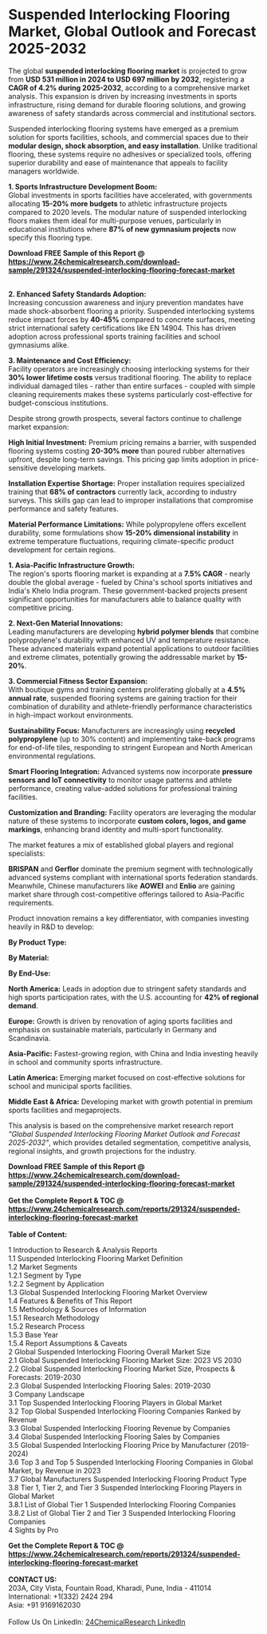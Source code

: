 <h1>Suspended Interlocking Flooring Market, Global Outlook and Forecast 2025-2032</h1><p>The global <strong>suspended interlocking flooring market</strong> is projected to grow from <strong>USD 531 million in 2024 to USD 697 million by 2032</strong>, registering a <strong>CAGR of 4.2% during 2025-2032</strong>, according to a comprehensive market analysis. This expansion is driven by increasing investments in sports infrastructure, rising demand for durable flooring solutions, and growing awareness of safety standards across commercial and institutional sectors.</p><p>Suspended interlocking flooring systems have emerged as a premium solution for sports facilities, schools, and commercial spaces due to their <strong>modular design, shock absorption, and easy installation</strong>. Unlike traditional flooring, these systems require no adhesives or specialized tools, offering superior durability and ease of maintenance that appeals to facility managers worldwide.</p><p><strong>1. Sports Infrastructure Development Boom:</strong><br>
Global investments in sports facilities have accelerated, with governments allocating <strong>15-20% more budgets</strong> to athletic infrastructure projects compared to 2020 levels. The modular nature of suspended interlocking floors makes them ideal for multi-purpose venues, particularly in educational institutions where <strong>87% of new gymnasium projects</strong> now specify this flooring type.</p><div><b>Download FREE Sample of this Report @ 
            <a href="https://www.24chemicalresearch.com/download-sample/291324/suspended-interlocking-flooring-forecast-market">
            https://www.24chemicalresearch.com/download-sample/291324/suspended-interlocking-flooring-forecast-market</a></b></div><br><p><strong>2. Enhanced Safety Standards Adoption:</strong><br>
Increasing concussion awareness and injury prevention mandates have made shock-absorbent flooring a priority. Suspended interlocking systems reduce impact forces by <strong>40-45%</strong> compared to concrete surfaces, meeting strict international safety certifications like EN 14904. This has driven adoption across professional sports training facilities and school gymnasiums alike.</p><p><strong>3. Maintenance and Cost Efficiency:</strong><br>
Facility operators are increasingly choosing interlocking systems for their <strong>30% lower lifetime costs</strong> versus traditional flooring. The ability to replace individual damaged tiles - rather than entire surfaces - coupled with simple cleaning requirements makes these systems particularly cost-effective for budget-conscious institutions.</p><p>Despite strong growth prospects, several factors continue to challenge market expansion:</p><p><strong>High Initial Investment:</strong> Premium pricing remains a barrier, with suspended flooring systems costing <strong>20-30% more</strong> than poured rubber alternatives upfront, despite long-term savings. This pricing gap limits adoption in price-sensitive developing markets.</p><p><strong>Installation Expertise Shortage:</strong> Proper installation requires specialized training that <strong>68% of contractors</strong> currently lack, according to industry surveys. This skills gap can lead to improper installations that compromise performance and safety features.</p><p><strong>Material Performance Limitations:</strong> While polypropylene offers excellent durability, some formulations show <strong>15-20% dimensional instability</strong> in extreme temperature fluctuations, requiring climate-specific product development for certain regions.</p><p><strong>1. Asia-Pacific Infrastructure Growth:</strong><br>
The region's sports flooring market is expanding at a <strong>7.5% CAGR</strong> - nearly double the global average - fueled by China's school sports initiatives and India's Khelo India program. These government-backed projects present significant opportunities for manufacturers able to balance quality with competitive pricing.</p><p><strong>2. Next-Gen Material Innovations:</strong><br>
Leading manufacturers are developing <strong>hybrid polymer blends</strong> that combine polypropylene's durability with enhanced UV and temperature resistance. These advanced materials expand potential applications to outdoor facilities and extreme climates, potentially growing the addressable market by <strong>15-20%</strong>.</p><p><strong>3. Commercial Fitness Sector Expansion:</strong><br>
With boutique gyms and training centers proliferating globally at a <strong>4.5% annual rate</strong>, suspended flooring systems are gaining traction for their combination of durability and athlete-friendly performance characteristics in high-impact workout environments.</p><p><strong>Sustainability Focus:</strong> Manufacturers are increasingly using <strong>recycled polypropylene</strong> (up to 30% content) and implementing take-back programs for end-of-life tiles, responding to stringent European and North American environmental regulations.</p><p><strong>Smart Flooring Integration:</strong> Advanced systems now incorporate <strong>pressure sensors and IoT connectivity</strong> to monitor usage patterns and athlete performance, creating value-added solutions for professional training facilities.</p><p><strong>Customization and Branding:</strong> Facility operators are leveraging the modular nature of these systems to incorporate <strong>custom colors, logos, and game markings</strong>, enhancing brand identity and multi-sport functionality.</p><p>The market features a mix of established global players and regional specialists:</p><p><strong>BRISPAN</strong> and <strong>Gerflor</strong> dominate the premium segment with technologically advanced systems compliant with international sports federation standards. Meanwhile, Chinese manufacturers like <strong>AOWEI</strong> and <strong>Enlio</strong> are gaining market share through cost-competitive offerings tailored to Asia-Pacific requirements.</p><p>Product innovation remains a key differentiator, with companies investing heavily in R&amp;D to develop:</p><p><strong>By Product Type:</strong></p><p><strong>By Material:</strong></p><p><strong>By End-Use:</strong></p><p><strong>North America:</strong> Leads in adoption due to stringent safety standards and high sports participation rates, with the U.S. accounting for <strong>42% of regional demand</strong>.</p><p><strong>Europe:</strong> Growth is driven by renovation of aging sports facilities and emphasis on sustainable materials, particularly in Germany and Scandinavia.</p><p><strong>Asia-Pacific:</strong> Fastest-growing region, with China and India investing heavily in school and community sports infrastructure.</p><p><strong>Latin America:</strong> Emerging market focused on cost-effective solutions for school and municipal sports facilities.</p><p><strong>Middle East &amp; Africa:</strong> Developing market with growth potential in premium sports facilities and megaprojects.</p><p>This analysis is based on the comprehensive market research report <em>"Global Suspended Interlocking Flooring Market Outlook and Forecast 2025-2032"</em>, which provides detailed segmentation, competitive analysis, regional insights, and growth projections for the industry.</p><div><b>Download FREE Sample of this Report @ 
            <a href="https://www.24chemicalresearch.com/download-sample/291324/suspended-interlocking-flooring-forecast-market">
            https://www.24chemicalresearch.com/download-sample/291324/suspended-interlocking-flooring-forecast-market</a></b></div><br><div><b>Get the Complete Report & TOC @ 
            <a href="https://www.24chemicalresearch.com/reports/291324/suspended-interlocking-flooring-forecast-market">
            https://www.24chemicalresearch.com/reports/291324/suspended-interlocking-flooring-forecast-market</a></b></div><br>
            <b>Table of Content:</b><p>1 Introduction to Research & Analysis Reports<br />
 1.1 Suspended Interlocking Flooring Market Definition<br />
 1.2 Market Segments<br />
 1.2.1 Segment by Type<br />
 1.2.2 Segment by Application<br />
 1.3 Global Suspended Interlocking Flooring Market Overview<br />
 1.4 Features & Benefits of This Report<br />
 1.5 Methodology & Sources of Information<br />
 1.5.1 Research Methodology<br />
 1.5.2 Research Process<br />
 1.5.3 Base Year<br />
 1.5.4 Report Assumptions & Caveats<br />
2 Global Suspended Interlocking Flooring Overall Market Size<br />
 2.1 Global Suspended Interlocking Flooring Market Size: 2023 VS 2030<br />
 2.2 Global Suspended Interlocking Flooring Market Size, Prospects & Forecasts: 2019-2030<br />
 2.3 Global Suspended Interlocking Flooring Sales: 2019-2030<br />
3 Company Landscape<br />
 3.1 Top Suspended Interlocking Flooring Players in Global Market<br />
 3.2 Top Global Suspended Interlocking Flooring Companies Ranked by Revenue<br />
 3.3 Global Suspended Interlocking Flooring Revenue by Companies<br />
 3.4 Global Suspended Interlocking Flooring Sales by Companies<br />
 3.5 Global Suspended Interlocking Flooring Price by Manufacturer (2019-2024)<br />
 3.6 Top 3 and Top 5 Suspended Interlocking Flooring Companies in Global Market, by Revenue in 2023<br />
 3.7 Global Manufacturers Suspended Interlocking Flooring Product Type<br />
 3.8 Tier 1, Tier 2, and Tier 3 Suspended Interlocking Flooring Players in Global Market<br />
 3.8.1 List of Global Tier 1 Suspended Interlocking Flooring Companies<br />
 3.8.2 List of Global Tier 2 and Tier 3 Suspended Interlocking Flooring Companies<br />
4 Sights by Pro</p><div><b>Get the Complete Report & TOC @ 
            <a href="https://www.24chemicalresearch.com/reports/291324/suspended-interlocking-flooring-forecast-market">
            https://www.24chemicalresearch.com/reports/291324/suspended-interlocking-flooring-forecast-market</a></b></div><br><b>CONTACT US:</b><br>
            203A, City Vista, Fountain Road, Kharadi, Pune, India - 411014<br>
            International: +1(332) 2424 294<br>
            Asia: +91 9169162030 <br><br>
            Follow Us On LinkedIn: <a href="https://www.linkedin.com/company/24chemicalresearch/">24ChemicalResearch LinkedIn</a>